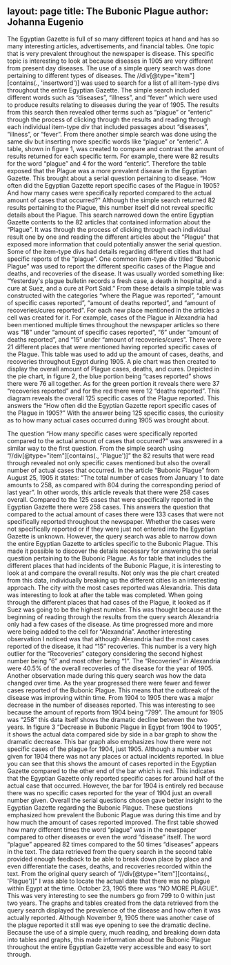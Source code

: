 <?xml version="1.0" encoding="UTF-8"?>
layout: page
title: The Bubonic Plague <!--- insert title --->
author: Johanna Eugenio
---
The Egyptian Gazette is full of so many different topics at hand and has so many interesting articles, advertisements, and financial tables. One topic that is very prevalent throughout the newspaper is disease. This specific topic is interesting to look at because diseases in 1905 are very different from present day diseases. The use of a simple query search was done pertaining to different types of diseases. The //div[@type="item"][contains(., 'insertword')]  was used to search for a list of all item-type divs throughout the entire Egyptian Gazette. The simple search included different words such as “diseases”, “illness”, and “fever” which were used to produce results relating to diseases during the year of 1905. The results from this search then revealed other terms such as “plague” or “enteric” through the process of clicking through the results and reading through each individual item-type div that included passages about “diseases”, “illness”, or “fever”. From there another simple search was done using the same div but inserting more specific words like “plague” or “enteric”. A table, shown in figure 1, was created to compare and contrast the amount of results returned for each specific term. For example, there were 82 results for the word “plague” and 4 for the word “enteric”. Therefore the table exposed that the Plague was a more prevalent disease in the Egyptian Gazette. This brought about a serial question pertaining to disease. “How often did the Egyptian Gazette report specific cases of the Plague in 1905? And how many cases were specifically reported compared to the actual amount of cases that occurred?"
Although the simple search returned 82 results pertaining to the Plague, this number itself did not reveal specific details about the Plague. This search narrowed down the entire Egyptian Gazette contents to the 82 articles that contained information about the “Plague”. It was through the process of clicking through each individual result one by one and reading the different articles about the “Plague” that exposed more information that could potentially answer the serial question. Some of the item-type divs had details regarding different cities that had specific reports of the “plague”. One common item-type div titled “Bubonic Plague” was used to report the different specific cases of the Plague and deaths, and recoveries of the disease.  It was usually worded something like: “Yesterday's plague bulletin records a fresh case, a death in hospital, and a cure at Suez, and a cure at Port Said.” From these details a simple table was constructed with the categories “where the Plague was reported”, “amount of specific cases reported”, “amount of deaths reported”, and “amount of recoveries/cures reported”. For each new place mentioned in the articles a cell was created for it. For example, cases of the Plague in Alexandria had been mentioned multiple times throughout the newspaper articles so there was “18” under “amount of specific cases reported”,  “6” under “amount of deaths reported”, and “15” under “amount of recoveries/cures”. There were 21 different places that were mentioned having reported specific cases of the Plague. This table was used to add up the amount of cases, deaths, and recoveries throughout Egypt during 1905. A pie chart was then created to display the overall amount of Plague cases, deaths, and cures. Depicted in the pie chart, in figure 2, the blue portion being “cases reported” shows there were 76 all together. As for the green portion it reveals there were 37 “recoveries reported” and for the red there were 12 “deaths reported”. This diagram reveals the overall 125 specific cases of the Plague reported. This answers the “How often did the Egyptian Gazette report specific cases of the Plague in 1905?” With the answer being 125 specific cases, the curiosity as to how many actual cases occurred during 1905 was brought about. 

The question “How many specific cases were specifically reported compared to the actual amount of cases that occurred?” was answered in a similar way to the first question. From the simple search using “//div[@type="item"][contains(., 'Plague')]” the 82 results that were read through revealed not only specific cases mentioned but also the overall number of actual cases that occurred. In the article “Bubonic Plague” from August 25, 1905 it states: “The total number of cases from January 1 to date amounts to 258, as compared with 804 during the corresponding period of last year”. In other words, this article reveals that there were 258 cases overall. Compared to the 125 cases that were specifically reported in the Egyptian Gazette there were 258 cases. This answers the question that compared to the actual amount of cases there were 133 cases that were not specifically reported throughout the newspaper. Whether the cases were not specifically reported or if they were just not entered into the Egyptian Gazette is unknown. However, the query search was able to narrow down the entire Egyptian Gazette to articles specific to the Bubonic Plague. This made it possible to discover the details necessary for answering the serial question pertaining to the Bubonic Plague. 
As for table that includes the different places that had incidents of the Bubonic Plague, it is interesting to look at and compare the overall results. Not only was the pie chart created from this data, individually breaking up the different cities is an interesting approach. The city with the most cases reported was Alexandria. This data was interesting to look at after the table was completed. When going through the different places that had cases of the Plague, it looked as if Suez was going to be the highest number. This was thought because at the beginning of reading through the results from the query search Alexandria only had a few cases of the disease. As time progressed more and more were being added to the cell for “Alexandria”. Another interesting observation I noticed was that although Alexandria had the most cases reported of the disease, it had “15” recoveries. This number is a very high outlier for the “Recoveries” category considering the second highest number being “6” and most other being “1”. The “Recoveries” in Alexandria were 40.5% of the overall recoveries of the disease for the year of 1905.  
Another observation made during this query search was how the data changed over time. As the year progressed there were fewer and fewer cases reported of the Bubonic Plague. This means that the outbreak of the disease was improving within time. From 1904 to 1905 there was a major decrease in the number of diseases reported. This was interesting to see because the amount of reports from 1904 being “799”. The amount for 1905 was “258” this data itself shows the dramatic decline between the two years. In figure 3 “Decrease in Bubonic Plague in Egypt from 1904 to 1905”, it shows the actual data compared side by side in a bar graph to show the dramatic decrease. This bar graph also emphasizes how there were not specific cases of the plague for 1904, just 1905. Although a number was given for 1904 there was not any places or actual incidents reported. In blue you can see that this shows the amount of cases reported in the Egyptian Gazette compared to the other end of the bar which is red. This indicates that the Egyptian Gazette only reported specific cases for around half of the actual case that occurred. However, the bar for 1904 is entirely red because there was no specific cases reported for the year of 1904 just an overall number given. 
Overall the serial questions chosen gave better insight to the Egyptian Gazette regarding the Bubonic Plague. These questions emphasized how prevalent the Bubonic Plague was during this time and by how much the amount of cases reported improved. The first table showed how many different times the word “plague” was in the newspaper compared to other diseases or even the word “disease” itself. The word “plague” appeared 82 times compared to the 50 times “diseases” appears in the text. The data retrieved from the query search in the second table provided enough feedback to be able to break down place by place and even differentiate the cases, deaths, and recoveries recorded within the text. From the original query search of “//div[@type="item"][contains(., 'Plague')]” I was able to locate the actual date that there was no plague within Egypt at the time. October 23, 1905 there was “NO MORE PLAGUE”. This was very interesting to see the numbers go from 799 to 0 within just two years. The graphs and tables created from the data retrieved from the query search displayed the prevalence of the disease and how often it was actually reported. Although November 9, 1905 there was another case of the plague reported it still was eye opening to see the dramatic decline. Because the use of a simple query, much reading, and breaking down data into tables and graphs, this made information about the Bubonic Plague throughout the entire Egyptian Gazette very accessible and easy to sort through. 
